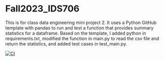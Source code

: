# Fall2023_IDS706
This is for class data engineering mini project 2. It uses a Python GitHub template with pandas to run and test a function that provides summary statistics for a dataframe.
Based on the template, I added python in requirements.txt, modified the function in main.py to read the csv file and return the statistics, and added test cases in test_main.py.

[![CI](https://github.com/nogibjj/Fall2023_IDS706_MiniProject2_JiayiZhou/actions/workflows/CI.yml/badge.svg)](https://github.com/nogibjj/Fall2023_IDS706_MiniProject2_JiayiZhou/actions/workflows/CI.yml)
